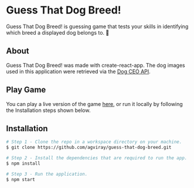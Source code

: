 # Guess That Dog Breed!

Guess That Dog Breed! is guessing game that tests your skills in identifying which breed a displayed dog belongs to. :dog:

## About

Guess That Dog Breed! was made with create-react-app. The dog images used in this application were retrieved via the [Dog CEO API](https://dog.ceo/dog-api/documentation/).

## Play Game

You can play a live version of the game [here](https://guess-that-dog-breed.netlify.app/), or run it locally by following the Installation steps shown below.

## Installation

```zsh
# Step 1 - Clone the repo in a workspace directory on your machine.
$ git clone https://github.com/agviray/guess-that-dog-breed.git

# Step 2 - Install the dependencies that are required to run the app.
$ npm install

# Step 3 - Run the application.
$ npm start
```
